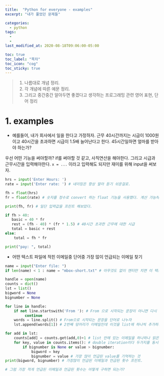 ```yaml
---
title:  "Python for everyone - examples"
excerpt: "내가 풀었던 문제들"

categories:
  - python
tags:
  - 
  - 
last_modified_at: 2020-08-18T09:06:00-05:00

toc: true
toc_label: "목차"
toc_icon: "cog"
toc_sticky: true
---
```


> 1. 나름대로 개념 정리.  
> 2. 각 개념에 따른 예문 정리.  
> 3. 그리고 중간중간 알아두면 좋겠다고 생각하는 프로그래밍 관련 영어 표현, 단어 정리


# 1. examples

- 예를들어, 내가 회사에서 일을 한다고 가정하자. 근무 40시간까지는 시급이 1000원이고 40시간을 초과하면 시급이 1.5배 늘어난다고 한다. 45시간일하면 얼마를 받아야 하는가?  

우선 어떤 기능을 써야할까? if를 써야할 것 같고, 사칙연산을 해야한다. 그리고 시급과 근무시간을 입력해야한다. `x = ...` 이라고 입력해도 되지만 재미를 위해 input을 써보자.

```python
hrs = input('Enter Hours: ')
rate = input('Enter rate: ') # 네이밍은 항상 알아 듣기 쉬운걸로.

fh = float(hrs)
fr = float(rate) # 숫자를 정수로 convert 하는 float 기능을 사용했다. 계산 가능하도록 준비시켰다.

print(fh, fr) # 일단 입력값을 프린트 해보았다.

if fh > 40:
   basic = 40 * fr
   rest = (fh - 40) * (fr * 1.5) # 40시간 초과한 근무에 대한 시급
   total = basic + rest
else:
    total = fh * fr

print("pay: ", total)
```

- 어떤 텍스트 파일에 적힌 이메일중 단어중 가장 많이 언급되는 이메일 찾기

```python    
name = input("Enter file: ")
if len(name) < 1 : name = "mbox-short.txt" # 아무것도 없이 엔터만 치면 이 텍스트파일을 열게끔 함

handle = open(name)
counts = dict()
lst = list()
bigword = None
bignumber = None

for line in handle:
    if not line.startswith('From '): # From 으로 시작되는 문장이 아니면 다시 찾으라
         continue
    words = line.split() # From으로 시작되는 문장을 단어로 나누자
    lst.append(words[1]) # 2번째 덩어리가 이메일인데 이것을 list에 하나씩 추가하자

for add in lst:
    counts[add] = counts.get(add,0)+1 # list 안에 있는 이메일을 하나하나 읽은 다음 없으면 value 를 dict 에 새로 추가 , 기존에 있으면 그 위에 + 1을 해서 value를 쌓아나감
    for key, value in counts.items(): # double iteration이다 두가지를 동시에 읽어내려감
        if bignumber is None or value > bignumber:
            bigword = key
            bignumber = value # 가장 많이 언급된 value를 기억하는 것
print(bigword, bignumber) # 가장많이 언급된 이메일과 언급된 횟수 프린트.

# 그럼 가장 적게 언급된 이메일과 언급된 횟수는 어떻게 구하면 되는가?
```

